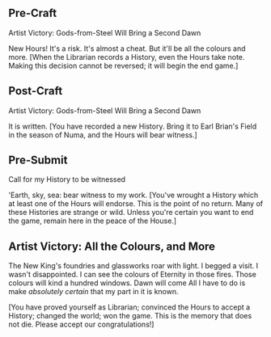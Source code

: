 ## Pre-Craft
Artist Victory: Gods-from-Steel Will Bring a Second Dawn

New Hours! It's a risk. It's almost a cheat. But it'll be all the colours and more. [When the Librarian records a History, even the Hours take note. Making this decision cannot be reversed; it will begin the end game.]

## Post-Craft
Artist Victory: Gods-from-Steel Will Bring a Second Dawn

It is written. [You have recorded a new History. Bring it to Earl Brian's Field in the season of Numa, and the Hours will bear witness.]

## Pre-Submit
Call for my History to be witnessed

'Earth, sky, sea: bear witness to my work. [You've wrought a History which at least one of the Hours will endorse. This is the point of no return. Many of these Histories are strange or wild. Unless you're certain you want to end the game, remain here in the peace of the House.]

## Artist Victory: All the Colours, and More
The New King's foundries and glassworks roar with light. I begged a visit. I wasn't disappointed. I can see the colours of Eternity in those fires. Those colours will kind a hundred windows. Dawn will come All I have to do is make _absolutely certain_ that my part in it is known. 

[You have proved yourself as Librarian; convinced the Hours to accept a History; changed the world; won the game. This is the memory that does not die. Please accept our congratulations!]